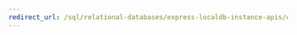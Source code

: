 ```yaml
---
redirect_url: /sql/relational-databases/express-localdb-instance-apis/command-line-management-tool-sqllocaldb-exe?toc=%2fsql%2frelational-databases%2fexpress-localdb-instance-apis%2ftoc.json
---
```

